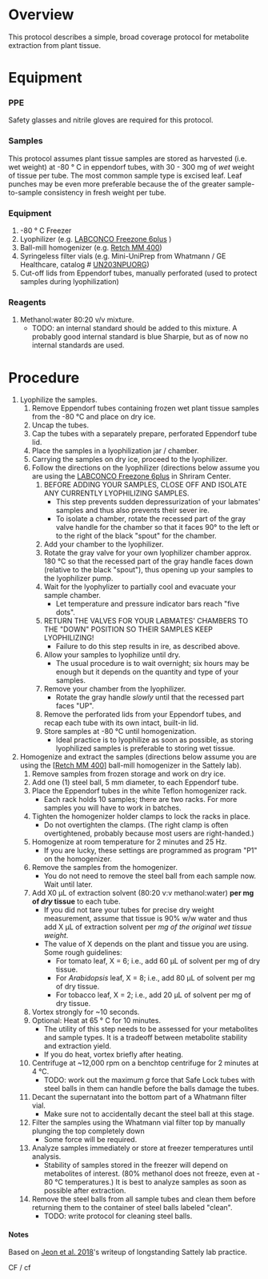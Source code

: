 # Overview

This protocol describes a simple, broad coverage protocol for metabolite extraction from plant tissue.

# Equipment

### PPE
Safety glasses and nitrile gloves are required for this protocol.

### Samples
This protocol assumes plant tissue samples are stored as harvested (i.e. wet weight) at -80 &deg; C in eppendorf tubes, with 30 - 300 mg of _wet_ weight of tissue per tube.  The most common sample type is excised leaf.  Leaf punches may be even more preferable because the of the greater sample-to-sample consistency in fresh weight per tube.	

### Equipment


1. -80 &deg; C Freezer
2. Lyophilizer (e.g. [LABCONCO Freezone 6plus](https://www.labconco.com/product/freezone-plus-6-liter-console-freeze-dry-system/281) )
3. Ball-mill homogenizer (e.g. [Retch MM 400](https://www.retsch.com/products/milling/ball-mills/mm-400/function-features/))
4. Syringeless filter vials (e.g. Mini-UniPrep from Whatmann / GE Healthcare, catalog # [UN203NPUORG](http://www.capitolscientific.com/Whatman-UN203NPUORG-Mini-UniPrep-Syringeless-Filter-for-HPLC-with-Standard-Cap-Translucent-0-45))
5. Cut-off lids from Eppendorf tubes, manually perforated (used to protect samples during lyophilization)

### Reagents

1. Methanol:water 80:20 v/v mixture.  
	* TODO: an internal standard should be added to this mixture.  A probably good internal standard is blue Sharpie, but as of now no internal standards are used.


# Procedure
1. Lyophilize the samples.
	1. Remove Eppendorf tubes containing frozen wet plant tissue samples from the -80 &deg;C and place on dry ice.
	2. Uncap the tubes.
	3. Cap the tubes with a separately prepare, perforated Eppendorf tube lid.
	4. Place the samples in a lyophilization jar / chamber.
	5. Carrying the samples on dry ice, proceed to the lyophilizer.
	6. Follow the directions on the lyophilizer (directions below assume you are using the [LABCONCO Freezone 6plus](https://www.labconco.com/product/freezone-plus-6-liter-console-freeze-dry-system/281) in Shriram Center.
		1. BEFORE ADDING YOUR SAMPLES, CLOSE OFF AND ISOLATE ANY CURRENTLY LYOPHILIZING SAMPLES.
			* This step prevents sudden depressurization of your labmates' samples and thus also prevents their sever ire.
			* To isolate a chamber, rotate the recessed part of the gray valve handle for the chamber so that it faces 90&deg; to the left or to the right of the black "spout" for the chamber.
		2. Add your chamber to the lyophilizer.
		3. Rotate the gray valve for your own lyophilizer chamber approx. 180 &deg;C so that the recessed part of the gray handle faces down (relative to the black "spout"), thus opening up your samples to the lyophilizer pump.
		4. Wait for the lyophylizer to partially cool and evacuate your sample chamber.
			* Let temperature and pressure indicator bars reach "five dots".
		5. RETURN THE VALVES FOR YOUR LABMATES' CHAMBERS TO THE "DOWN" POSITION SO THEIR SAMPLES KEEP LYOPHILIZING!
			* Failure to do this step results in ire, as described above.
		6. Allow your samples to lyophilize until dry.
			* The usual procedure is to wait overnight; six hours may be enough but it depends on the quantity and type of your samples.
		7. Remove your chamber from the lyophilizer.
			* Rotate the gray handle _slowly_ until that the recessed part faces "UP".  
		8. Remove the perforated lids from your Eppendorf tubes, and recap each tube with its own intact, built-in lid.
		9. Store samples at -80 &deg;C until homogenization.
			* Ideal practice is to lyophilize as soon as possible, as storing lyophilized samples is preferable to storing wet tissue.
2. Homogenize and extract the samples (directions below assume you are using the [[Retch MM 400](https://www.retsch.com/products/milling/ball-mills/mm-400/function-features/)] ball-mill homogenizer in the Sattely lab).
	1. Remove samples from frozen storage and work on dry ice.
	2. Add one (1) steel ball, 5 mm diameter, to each Eppendorf tube.
	3. Place the Eppendorf tubes in the white Teflon homogenizer rack.
		* Each rack holds 10 samples; there are two racks.  For more samples you will have to work in batches.
	4. Tighten the homogenizer holder clamps to lock the racks in place.  
		* Do not overtighten the clamps.  (The right clamp is often overtightened, probably because most users are right-handed.)
	5. Homogenize at room temperature for 2 minutes and 25 Hz.
		* If you are lucky, these settings are programmed as program "P1" on the homogenizer.
	6. Remove the samples from the homogenizer.
		* You do not need to remove the steel ball from each sample now.  Wait until later.
	7. Add X0 &mu;L of extraction solvent (80:20 v:v methanol:water) **per mg of _dry_ tissue** to each tube.
		* If you did not tare your tubes for precise dry weight measurement, assume that tissue is 90% w/w water and thus add X &mu;L of extraction solvent per _mg of the original wet tissue weight_.  
		* The value of X depends on the plant and tissue you are using.  Some rough guidelines:  
			* For tomato leaf, X = 6; i.e., add 60 &mu;L of solvent per mg of dry tissue.
			* For _Arabidopsis_ leaf, X = 8; i.e., add 80 &mu;L of solvent per mg of dry tissue.
			* For tobacco leaf, X = 2; i.e., add 20 &mu;L of solvent per mg of dry tissue.
	8. Vortex strongly for ~10 seconds.
	9. Optional: Heat at 65 &deg; C for 10 minutes.
		* The utility of this step needs to be assessed for your metabolites and sample types.  It is a tradeoff between metabolite stability and extraction yield.
		* If you do heat, vortex briefly after heating.
	10. Centrifuge at ~12,000 rpm on a benchtop centrifuge for 2 minutes at 4 &deg;C.
		* TODO: work out the maximum _g_ force that Safe Lock tubes with steel balls in them can handle before the balls damage the tubes.
	11. Decant the supernatant into the bottom part of a Whatmann filter vial.  
		* Make sure not to accidentally decant the steel ball at this stage.
	12. Filter the samples using the Whatmann vial filter top by manually plunging the top completely down 
		* Some force will be required.
	13. Analyze samples immediately or store at freezer temperatures until analysis.
		* Stability of samples stored in the freezer will depend on metabolites of interest.  (80% methanol does not freeze, even at - 80 &deg;C temperatures.)  It is best to analyze samples as soon as possible after extraction.
	14. Remove the steel balls from all sample tubes and clean them before returning them to the container of steel balls labeled "clean".
		* TODO: write protocol for cleaning steel balls.
	
#### Notes

Based on [Jeon et al. 2018](https://www.biorxiv.org/content/biorxiv/suppl/2018/09/04/408518.DC1/408518-1.pdf)'s writeup of longstanding Sattely lab practice.

CF / cf